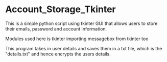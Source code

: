 # Account_Storage_Tkinter
This is a simple python script using tkinter GUI that allows users to store their emails, password and account information.

Modules used here is tkinter
importing messagebox from tkinter too

This program takes in user details and saves them in a txt file,
 which is the "details.txt" and hence encrypts the users details.

